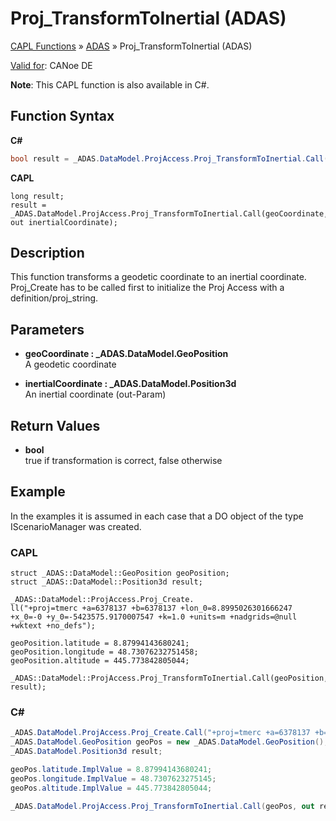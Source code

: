 # Proj_TransformToInertial (ADAS)

[CAPL Functions](../../CAPLfunctions.md) » [ADAS](../CAPLfunctionsADASOverview.md) » Proj_TransformToInertial (ADAS)

[Valid for](../../../Shared/FeatureAvailability.md): CANoe DE

**Note**: This CAPL function is also available in C#.

## Function Syntax

**C#**

```csharp
bool result = _ADAS.DataModel.ProjAccess.Proj_TransformToInertial.Call(geoCoordinate, out inertialCoordinate);
```

**CAPL**

```capl
long result;
result = _ADAS.DataModel.ProjAccess.Proj_TransformToInertial.Call(geoCoordinate, out inertialCoordinate);
```

## Description

This function transforms a geodetic coordinate to an inertial coordinate. Proj_Create has to be called first to initialize the Proj Access with a definition/proj_string.

## Parameters

- **geoCoordinate : _ADAS.DataModel.GeoPosition**  
  A geodetic coordinate

- **inertialCoordinate : _ADAS.DataModel.Position3d**  
  An inertial coordinate (out-Param)

## Return Values

- **bool**  
  true if transformation is correct, false otherwise

## Example

In the examples it is assumed in each case that a DO object of the type IScenarioManager was created.

### CAPL

```capl
struct _ADAS::DataModel::GeoPosition geoPosition;
struct _ADAS::DataModel::Position3d result;

_ADAS::DataModel::ProjAccess.Proj_Create.
ll("+proj=tmerc +a=6378137 +b=6378137 +lon_0=8.8995026301666247 +x_0=-0 +y_0=-5423575.9170007547 +k=1.0 +units=m +nadgrids=@null +wktext +no_defs");

geoPosition.latitude = 8.87994143680241;
geoPosition.longitude = 48.73076232751458;
geoPosition.altitude = 445.773842805044;

_ADAS::DataModel::ProjAccess.Proj_TransformToInertial.Call(geoPosition, result);
```

### C#

```csharp
_ADAS.DataModel.ProjAccess.Proj_Create.Call("+proj=tmerc +a=6378137 +b=6378137 +lon_0=8.8995026301666247 +x_0=-0 +y_0=-5423575.9170007547 +k=1.0 +units=m +nadgrids=@null +wktext +no_defs");
_ADAS.DataModel.GeoPosition geoPos = new _ADAS.DataModel.GeoPosition();
_ADAS.DataModel.Position3d result;

geoPos.latitude.ImplValue = 8.87994143680241;
geoPos.longitude.ImplValue = 48.7307623275145;
geoPos.altitude.ImplValue = 445.773842805044;

_ADAS.DataModel.ProjAccess.Proj_TransformToInertial.Call(geoPos, out result);
```
